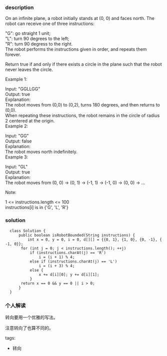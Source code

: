 ### description    
  On an infinite plane, a robot initially stands at (0, 0) and faces north.  The robot can receive one of three instructions:  
    
  "G": go straight 1 unit;  
  "L": turn 90 degrees to the left;  
  "R": turn 90 degress to the right.  
  The robot performs the instructions given in order, and repeats them forever.  
    
  Return true if and only if there exists a circle in the plane such that the robot never leaves the circle.  
    
     
    
  Example 1:  
    
  Input: "GGLLGG"  
  Output: true  
  Explanation:   
  The robot moves from (0,0) to (0,2), turns 180 degrees, and then returns to (0,0).  
  When repeating these instructions, the robot remains in the circle of radius 2 centered at the origin.  
  Example 2:  
    
  Input: "GG"  
  Output: false  
  Explanation:   
  The robot moves north indefinitely.  
  Example 3:  
    
  Input: "GL"  
  Output: true  
  Explanation:   
  The robot moves from (0, 0) -> (0, 1) -> (-1, 1) -> (-1, 0) -> (0, 0) -> ...  
     
    
  Note:  
    
  1 <= instructions.length <= 100  
  instructions[i] is in {'G', 'L', 'R'}  
### solution    
```    
  class Solution {  
      public boolean isRobotBounded(String instructions) {  
          int x = 0, y = 0, i = 0, d[][] = {{0, 1}, {1, 0}, {0, -1}, { -1, 0}};  
       for (int j = 0; j < instructions.length(); ++j)  
           if (instructions.charAt(j) == 'R')  
               i = (i + 1) % 4;  
           else if (instructions.charAt(j) == 'L')  
               i = (i + 3) % 4;  
           else {  
               x += d[i][0]; y += d[i][1];  
           }  
       return x == 0 && y == 0 || i > 0;   
      }  
  }  
```    
    
### 个人解读    
  转向要用一个优雅的写法。  
    
  注意转向了也算不同的。    
    
tags:    
  -  转向  
